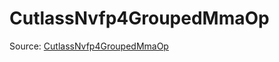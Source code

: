 # CutlassNvfp4GroupedMmaOp

Source: [CutlassNvfp4GroupedMmaOp](../../csrc/ir/internal_nodes.h#L3375)
